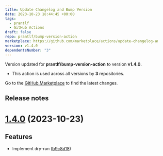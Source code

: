 ```yaml
---
title: Update Changelog and Bump Version
date: 2023-10-23 18:44:45 +00:00
tags:
  - prantlf
  - GitHub Actions
draft: false
repo: prantlf/bump-version-action
marketplace: https://github.com/marketplace/actions/update-changelog-and-bump-version
version: v1.4.0
dependentsNumber: "3"
---
```



Version updated for **prantlf/bump-version-action** to version **v1.4.0**.
- This action is used across all versions by **3** repositories.

Go to the [GitHub Marketplace](https://github.com/marketplace/actions/update-changelog-and-bump-version) to find the latest changes.

## Release notes

# [1.4.0](https://github.com/prantlf/bump-version-action/compare/v1.3.2...v1.4.0) (2023-10-23)

## Features

* Implement dry-run ([b9c8d18](https://github.com/prantlf/bump-version-action/commit/b9c8d185ab06dccacace444005e086a4eb66b5c4))

